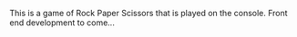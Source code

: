 This is a game of Rock Paper Scissors that is played on the console. Front end development to come...